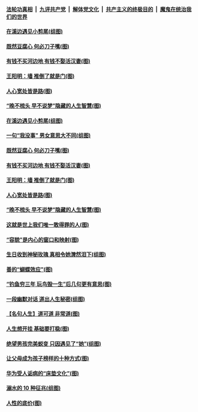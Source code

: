 ####  [法轮功真相](../../../../basic/blob/master/README.md?t=08252000) &nbsp;|&nbsp; [九评共产党](../../../../9ping.md/blob/master/README.md?t=08252000) &nbsp;|&nbsp; [解体党文化](../../../../jtdwh.md/blob/master/README.md?t=08252000)  &nbsp;|&nbsp; [共产主义的终极目的](../../../../gczydzjmd.md/blob/master/README.md?t=08252000) &nbsp;|&nbsp; [魔鬼在统治我们的世界](../../../../mgztzwmdsj.md/blob/master/README.md?t=08252000) 

#### [在溪边遇见小剪尾(组图)](../pages/p8/904937.md?t=08252000) 

#### [既然豆腐心 何必刀子嘴(图)](../pages/p8/904877.md?t=08252000) 

#### [有钱不买河边地 有钱不娶活汉妻(图)](../pages/p8/904849.md?t=08252000) 

#### [王阳明：墙 推倒了就是门(图)](../pages/p8/904414.md?t=08252000) 

#### [人心宽处皆是路(图)](../pages/p8/904419.md?t=08252000) 

#### [“晚不梳头 早不说梦”隐藏的人生智慧(图)](../pages/p8/904821.md?t=08252000) 

#### [在溪边遇见小剪尾(组图)](../pages/p8/904937.md?t=08252000) 

#### [一句“我没事” 男女意思大不同(组图)](../pages/p8/904966.md?t=08252000) 

#### [既然豆腐心 何必刀子嘴(图)](../pages/p8/904877.md?t=08252000) 

#### [有钱不买河边地 有钱不娶活汉妻(图)](../pages/p8/904849.md?t=08252000) 

#### [王阳明：墙 推倒了就是门(图)](../pages/p8/904414.md?t=08252000) 

#### [人心宽处皆是路(图)](../pages/p8/904419.md?t=08252000) 

#### [“晚不梳头 早不说梦”隐藏的人生智慧(图)](../pages/p8/904821.md?t=08252000) 

#### [这就是世上我们唯一敢得罪的人(图)](../pages/p8/904470.md?t=08252000) 

#### [“容貌”是内心的窗口和映射(图)](../pages/p8/904657.md?t=08252000) 

#### [生日收到神秘玫瑰 真相令她潸然泪下(组图)](../pages/p8/904812.md?t=08252000) 

#### [善的“蝴蝶效应”(图)](../pages/p8/904395.md?t=08252000) 

#### [“钓鱼穷三年 玩鸟毁一生”后几句更有意思(图)](../pages/p8/904682.md?t=08252000) 

#### [一段幽默对话 道出人生秘密(组图)](../pages/p8/904396.md?t=08252000) 

#### [【名句人生】道可道 非常道(图)](../pages/p8/903936.md?t=08252000) 

#### [人生想开挂 基础要打稳(图)](../pages/p8/904386.md?t=08252000) 

#### [绝望男孩完美蜕变 只因遇见了“她”(组图)](../pages/p8/904563.md?t=08252000) 

#### [让父母成为孩子榜样的十种方式(图)](../pages/p8/903846.md?t=08252000) 

#### [华为受人诟病的“床垫文化”(图)](../pages/p8/904484.md?t=08252000) 

#### [溺水的 10 种征兆(组图)](../pages/p8/904474.md?t=08252000) 

#### [人性的底价(图)](../pages/p8/903840.md?t=08252000) 

